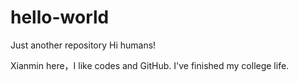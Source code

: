 # hello-world
Just another repository
Hi humans!

Xianmin here，I like codes and GitHub.
I've finished my college life.

